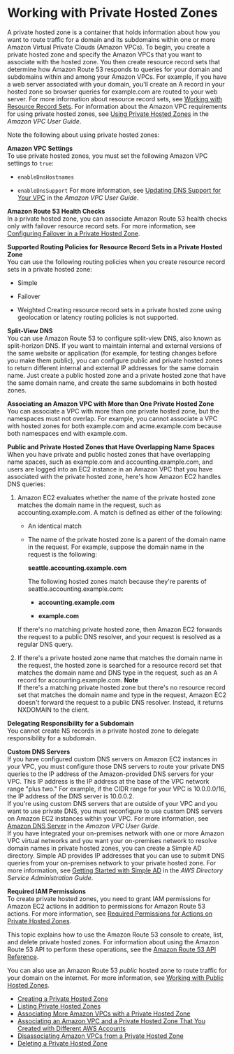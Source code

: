 # Working with Private Hosted Zones<a name="hosted-zones-private"></a>

A private hosted zone is a container that holds information about how you want to route traffic for a domain and its subdomains within one or more Amazon Virtual Private Clouds \(Amazon VPCs\)\. To begin, you create a private hosted zone and specify the Amazon VPCs that you want to associate with the hosted zone\. You then create resource record sets that determine how Amazon Route 53 responds to queries for your domain and subdomains within and among your Amazon VPCs\. For example, if you have a web server associated with your domain, you'll create an A record in your hosted zone so browser queries for example\.com are routed to your web server\. For more information about resource record sets, see [Working with Resource Record Sets](rrsets-working-with.md)\. For information about the Amazon VPC requirements for using private hosted zones, see [Using Private Hosted Zones](http://docs.aws.amazon.com/AmazonVPC/latest/UserGuide/vpc-dns.html#vpc-private-hosted-zones) in the *Amazon VPC User Guide*\.

Note the following about using private hosted zones:

**Amazon VPC Settings**  
To use private hosted zones, you must set the following Amazon VPC settings to `true`:  

+ `enableDnsHostnames`

+ `enableDnsSupport`
For more information, see [Updating DNS Support for Your VPC](http://docs.aws.amazon.com/AmazonVPC/latest/UserGuide/vpc-dns.html#vpc-dns-updating) in the *Amazon VPC User Guide*\.

**Amazon Route 53 Health Checks**  
In a private hosted zone, you can associate Amazon Route 53 health checks only with failover resource record sets\. For more information, see [Configuring Failover in a Private Hosted Zone](dns-failover-private-hosted-zones.md)\.

**Supported Routing Policies for Resource Record Sets in a Private Hosted Zone**  
You can use the following routing policies when you create resource record sets in a private hosted zone:  

+ Simple

+ Failover

+ Weighted
Creating resource record sets in a private hosted zone using geolocation or latency routing policies is not supported\.

**Split\-View DNS**  
You can use Amazon Route 53 to configure split\-view DNS, also known as split\-horizon DNS\. If you want to maintain internal and external versions of the same website or application \(for example, for testing changes before you make them public\), you can configure public and private hosted zones to return different internal and external IP addresses for the same domain name\. Just create a public hosted zone and a private hosted zone that have the same domain name, and create the same subdomains in both hosted zones\. 

**Associating an Amazon VPC with More than One Private Hosted Zone**  
You can associate a VPC with more than one private hosted zone, but the namespaces must not overlap\. For example, you cannot associate a VPC with hosted zones for both example\.com and acme\.example\.com because both namespaces end with example\.com\. 

**Public and Private Hosted Zones that Have Overlapping Name Spaces**  
When you have private and public hosted zones that have overlapping name spaces, such as example\.com and accounting\.example\.com, and users are logged into an EC2 instance in an Amazon VPC that you have associated with the private hosted zone, here's how Amazon EC2 handles DNS queries:  

1. Amazon EC2 evaluates whether the name of the private hosted zone matches the domain name in the request, such as accounting\.example\.com\. A match is defined as either of the following:

   + An identical match

   + The name of the private hosted zone is a parent of the domain name in the request\. For example, suppose the domain name in the request is the following:

     **seattle\.accounting\.example\.com**

     The following hosted zones match because they're parents of seattle\.accounting\.example\.com:

     + **accounting\.example\.com**

     + **example\.com**

   If there's no matching private hosted zone, then Amazon EC2 forwards the request to a public DNS resolver, and your request is resolved as a regular DNS query\.

1. If there's a private hosted zone name that matches the domain name in the request, the hosted zone is searched for a resource record set that matches the domain name and DNS type in the request, such as an A record for accounting\.example\.com\.
**Note**  
If there's a matching private hosted zone but there's no resource record set that matches the domain name and type in the request, Amazon EC2 doesn't forward the request to a public DNS resolver\. Instead, it returns NXDOMAIN to the client\.

**Delegating Responsibility for a Subdomain**  
You cannot create NS records in a private hosted zone to delegate responsibility for a subdomain\.

**Custom DNS Servers**  
If you have configured custom DNS servers on Amazon EC2 instances in your VPC, you must configure those DNS servers to route your private DNS queries to the IP address of the Amazon\-provided DNS servers for your VPC\. This IP address is the IP address at the base of the VPC network range "plus two\." For example, if the CIDR range for your VPC is 10\.0\.0\.0/16, the IP address of the DNS server is 10\.0\.0\.2\.  
If you're using custom DNS servers that are outside of your VPC and you want to use private DNS, you must reconfigure to use custom DNS servers on Amazon EC2 instances within your VPC\. For more information, see [Amazon DNS Server](http://docs.aws.amazon.com/AmazonVPC/latest/UserGuide/VPC_DHCP_Options.html#AmazonDNS) in the *Amazon VPC User Guide*\.  
If you have integrated your on\-premises network with one or more Amazon VPC virtual networks and you want your on\-premises network to resolve domain names in private hosted zones, you can create a Simple AD directory\. Simple AD provides IP addresses that you can use to submit DNS queries from your on\-premises network to your private hosted zone\. For more information, see [Getting Started with Simple AD](http://docs.aws.amazon.com/directoryservice/latest/admin-guide/getting_started.html) in the *AWS Directory Service Administration Guide*\.

**Required IAM Permissions**  
To create private hosted zones, you need to grant IAM permissions for Amazon EC2 actions in addition to permissions for Amazon Route 53 actions\. For more information, see [Required Permissions for Actions on Private Hosted Zones](r53-api-permissions-ref.md#required-permissions-private-hosted-zones)\.

This topic explains how to use the Amazon Route 53 console to create, list, and delete private hosted zones\. For information about using the Amazon Route 53 API to perform these operations, see the [Amazon Route 53 API Reference](http://docs.aws.amazon.com/Route53/latest/APIReference/)\.

You can also use an Amazon Route 53 *public* hosted zone to route traffic for your domain on the internet\. For more information, see [Working with Public Hosted Zones](AboutHZWorkingWith.md)\.


+ [Creating a Private Hosted Zone](hosted-zone-private-creating.md)
+ [Listing Private Hosted Zones](hosted-zone-private-listing.md)
+ [Associating More Amazon VPCs with a Private Hosted Zone](hosted-zone-private-associate-vpcs.md)
+ [Associating an Amazon VPC and a Private Hosted Zone That You Created with Different AWS Accounts](hosted-zone-private-associate-vpcs-different-accounts.md)
+ [Disassociating Amazon VPCs from a Private Hosted Zone](hosted-zone-private-disassociate-vpcs.md)
+ [Deleting a Private Hosted Zone](hosted-zone-private-deleting.md)
